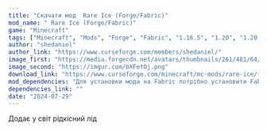 ```yaml
---
title: "Скачати мод  Rare Ice (Forge/Fabric)"
mod_name: " Rare Ice (Forge/Fabric)"
game: "Minecraft"
tags: ["Minecraft", "Mods", "Forge", "Fabric", "1.16.5", "1.20", "1.20.1", "1.21", "1.21.1", "1.21.3", "1.21.4", "1.21.5"]
author: "shedaniel"
author_link: "https://www.curseforge.com/members/shedaniel/"
image_first: "https://media.forgecdn.net/avatars/thumbnails/261/481/64/64/637217899340677589.png"
image_second: "https://imgur.com/bXFetOj.png"
download_link: "https://www.curseforge.com/minecraft/mc-mods/rare-ice/files/all?page=1&amp;pageSize=20"
mod_dependencies: "Для установки мода на Fabric потрібно установити Fabric API"
dependencies_link: ""
date: "2024-07-29"
---
```


Додає у світ рідкісний лід
